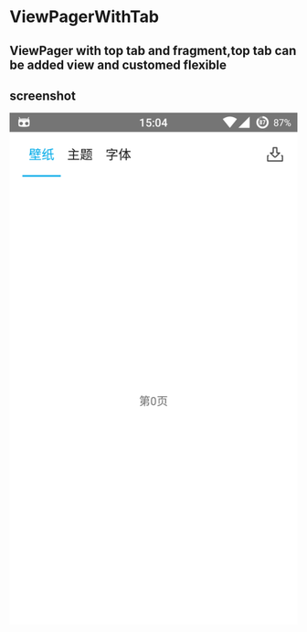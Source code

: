 # ViewPagerWithTab
## ViewPager with top tab and fragment,top tab can be added view and customed flexible

## screenshot

![screenshot](https://github.com/picksomething/ViewPagerWithTab/blob/master/device-2016-01-12-150517.png)


